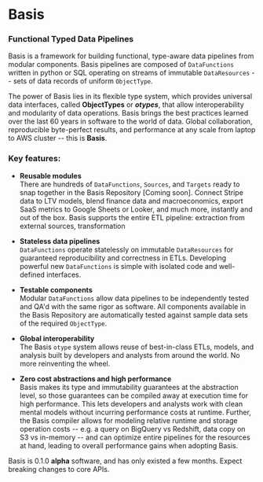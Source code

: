 # Basis

### Functional Typed Data Pipelines  
  
Basis is a framework for building functional, type-aware data pipelines from modular
components. Basis pipelines are composed of `DataFunctions` written in python or SQL operating on
streams of immutable `DataResources` -- sets of data records of uniform `ObjectType`.

The power of Basis lies in its flexible type system, which provides universal data interfaces, 
called **ObjectTypes** or _**otypes**_, that allow interoperability and modularity of data
operations. Basis brings the best practices learned over the last 60 years in software to the
world of data. Global collaboration, reproducible byte-perfect results, and performance at any
scale from laptop to AWS cluster -- this is **Basis**.

### Key features:

 - **Reusable modules**  
   There are hundreds of `DataFunctions`, `Sources`, and `Targets` ready to snap together in the
   Basis Repository [Coming soon]. Connect Stripe data to LTV models, blend finance data and
   macroeconomics, export SaaS metrics to Google Sheets or Looker, and much more, instantly and
   out of the box. Basis supports the entire ETL pipeline: extraction from external sources,
   transformation 
  
 - **Stateless data pipelines**  
   `DataFunctions` operate statelessly on immutable `DataResources` for guaranteed reproducibility
   and correctness in ETLs. Developing powerful new `DataFunctions` is simple with isolated code
   and well-defined interfaces.  
     
 - **Testable components**  
   Modular `DataFunctions` allow data pipelines to be independently tested and QA'd with
   the same rigor as software. All components available in the Basis Repository are automatically
   tested against sample data sets of the required `ObjectType`.
     
 - **Global interoperability**  
   The Basis `otype` system allows reuse of best-in-class ETLs, models, and analysis built by
   developers and analysts from around the world. No more reinventing the wheel.
     
 - **Zero cost abstractions and high performance**  
   Basis makes its type and immutability guarantees at the abstraction level, so those
   guarantees can be compiled away at execution time for high performance. This lets developers and
   analysts work with clean mental models without incurring performance costs at runtime. Further,
   the Basis compiler allows for modeling relative runtime and storage operation costs -- e.g. a
   query on BigQuery vs Redshift, data copy on S3 vs in-memory -- and can optimize entire pipelines
   for the resources at hand, leading to overall performance gains when adopting Basis.
  
Basis is 0.1.0 **alpha** software, and has only existed a few months. Expect breaking changes to
core APIs. 
